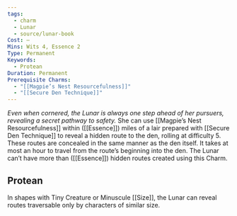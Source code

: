 ```yaml
---
tags:
  - charm
  - Lunar
  - source/lunar-book
Cost: —
Mins: Wits 4, Essence 2
Type: Permanent
Keywords:
  - Protean
Duration: Permanent
Prerequisite Charms:
  - "[[Magpie’s Nest Resourcefulness]]"
  - "[[Secure Den Technique]]"
---
```

*Even when cornered, the Lunar is always one step ahead of her pursuers, revealing a secret pathway to safety.*
She can use [[Magpie’s Nest Resourcefulness]] within ([[Essence]]) miles of a lair prepared with [[Secure Den Technique]] to reveal a hidden route to the den, rolling at difficulty 5. These routes are concealed in the same manner as the den itself. It takes at most an hour to travel from the route’s beginning into the den. The Lunar can’t have more than ([[Essence]]) hidden routes created using this Charm. 
## Protean 

In shapes with Tiny Creature or Minuscule [[Size]], the Lunar can reveal routes traversable only by characters of similar size.
